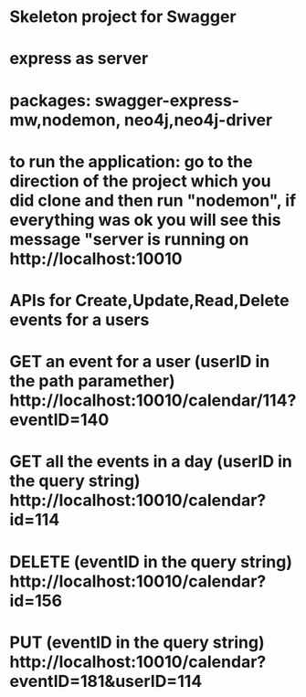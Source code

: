 # Skeleton project for Swagger
# express as server 
# packages: swagger-express-mw,nodemon, neo4j,neo4j-driver
# to run the application: go to the direction of the project which you did clone and then run "nodemon", if everything was ok you will see this message "server is running on http://localhost:10010
# APIs for Create,Update,Read,Delete events for a users
# GET an event for a user (userID in the path paramether) http://localhost:10010/calendar/114?eventID=140
# GET all the events in a day (userID in the query string) http://localhost:10010/calendar?id=114
# DELETE (eventID in the query string) http://localhost:10010/calendar?id=156
# PUT (eventID in the query string) http://localhost:10010/calendar?eventID=181&userID=114
